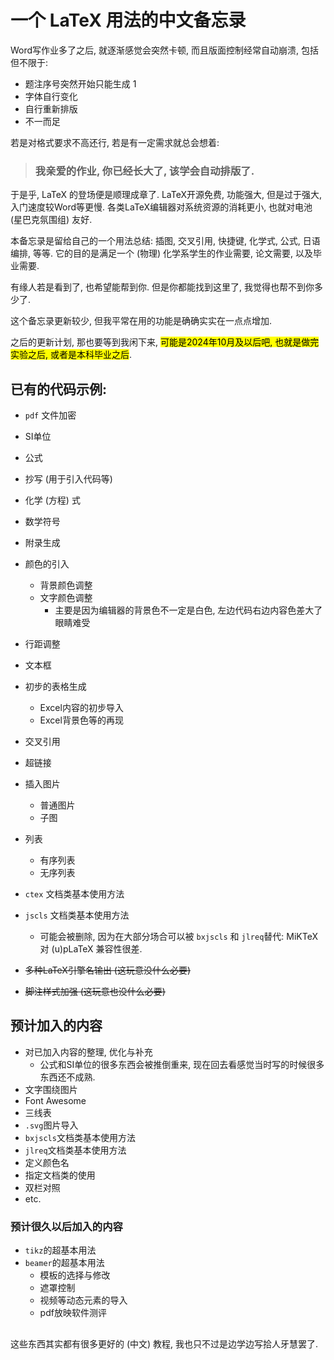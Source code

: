 # 一个 LaTeX 用法的中文备忘录

Word写作业多了之后, 就逐渐感觉会突然卡顿, 而且版面控制经常自动崩溃, 包括但不限于:
* 题注序号突然开始只能生成 1
* 字体自行变化
* 自行重新排版
* 不一而足

若是对格式要求不高还行, 若是有一定需求就总会想着: 
> ### **我亲爱的作业, 你已经长大了, 该学会自动排版了.**

于是乎, LaTeX 的登场便是顺理成章了. LaTeX开源免费, 功能强大, 但是过于强大, 入门速度较Word等更慢. 各类LaTeX编辑器对系统资源的消耗更小, 也就对电池 (星巴克氛围组) 友好. 

本备忘录是留给自己的一个用法总结: 插图, 交叉引用, 快捷键, 化学式, 公式, 日语编排, 等等. 它的目的是满足一个 (物理) 化学系学生的作业需要, 论文需要, 以及毕业需要. 

有缘人若是看到了, 也希望能帮到你. 但是你都能找到这里了, 我觉得也帮不到你多少了.

这个备忘录更新较少, 但我平常在用的功能是确确实实在一点点增加.

之后的更新计划, 那也要等到我闲下来, <mark>可能是2024年10月及以后吧, 也就是做完实验之后, 或者是本科毕业之后</mark>.

## 已有的代码示例: 
* `pdf` 文件加密
* SI单位
* 公式
* 抄写 (用于引入代码等)
* 化学 (方程) 式
* 数学符号
* 附录生成
* 颜色的引入  
    * 背景颜色调整
    * 文字颜色调整
        * 主要是因为编辑器的背景色不一定是白色, 左边代码右边内容色差大了眼睛难受
* 行距调整
* 文本框
* 初步的表格生成
    * Excel内容的初步导入
    * Excel背景色等的再现
* 交叉引用
* 超链接
* 插入图片
    * 普通图片
    * 子图
* 列表
    * 有序列表
    * 无序列表
* `ctex` 文档类基本使用方法
* `jscls` 文档类基本使用方法  
    * 可能会被删除, 因为在大部分场合可以被 `bxjscls` 和 `jlreq`替代: MiKTeX 对 (u)pLaTeX 兼容性很差.

* ~~多种LaTeX引擎名输出 (这玩意没什么必要)~~
* ~~脚注样式加强 (这玩意也没什么必要)~~

## 预计加入的内容
* 对已加入内容的整理, 优化与补充
    * 公式和SI单位的很多东西会被推倒重来, 现在回去看感觉当时写的时候很多东西还不成熟.
* 文字围绕图片
* Font Awesome
* 三线表
* `.svg`图片导入
* `bxjscls`文档类基本使用方法
* `jlreq`文档类基本使用方法
* 定义颜色名
* 指定文档类的使用
* 双栏对照
* etc.
### 预计很久以后加入的内容
* `tikz`的超基本用法
* `beamer`的超基本用法
    * 模板的选择与修改
    * 遮罩控制
    * 视频等动态元素的导入
    * pdf放映软件测评

##
这些东西其实都有很多更好的 (中文) 教程, 我也只不过是边学边写拾人牙慧罢了. 
